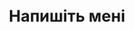---
# https://vitepress.dev/reference/default-theme-home-page
layout: home
title: 'Напишіть мені'
---